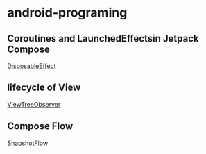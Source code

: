 # android-programing
## Coroutines and LaunchedEffectsin Jetpack Compose
[DisposableEffect](DisposableEffect.pdf)

## lifecycle of View
[ViewTreeObserver](ViewTreeObserver.pdf)
 
## Compose Flow
[SnapshotFlow](SnapshotFlow.pdf)
